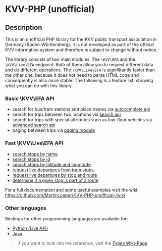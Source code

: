 # KVV-PHP (unofficial)

## Description

This is an unofficial PHP library for the KVV public transport association in Germany (Baden-Württemberg).
It is not developed as part of the official KVV information system and therefore is subject to change without notice.

The library consists of two main modules. The `\KVV\EFA` and the `\KVV\Live\EFA` endpoint.
Both of them allow you to request different data and do different operations.
The `\KVV\Live\EFA` is signifikantly faster than the other one, because it does not need to parse HTML code and consequently is also more stable.
The following is a feature list, showing what you can do with this library.

### Basic \KVV\EFA API
* search for bus/tram stations and place names via [autocomplete api](https://github.com/MartinLoeper/KVV-PHP-unofficial-/wiki/Basic-Usage#autocomplete)
* search for trips between two locations via [search api](https://github.com/MartinLoeper/KVV-PHP-unofficial-/wiki/Basic-Usage#search)
* search for trips with special attributes such as low-floor vehicles via [advanced search api](https://github.com/MartinLoeper/KVV-PHP-unofficial-/wiki/Advanced-Usage#search-optimization)
* paging between trips via [paging module](https://github.com/MartinLoeper/KVV-PHP-unofficial-/wiki/Advanced-Usage#paging-recommended-implementation)

### Fast \KVV\Live\EFA API
* [search stops by name](https://github.com/MartinLoeper/KVV-PHP-unofficial-/wiki/Live-API#search-stop-by-name)
* [search stops by id](https://github.com/MartinLoeper/KVV-PHP-unofficial-/wiki/Live-API#search-stop-by-id)
* [search stops by latitude and longitude](https://github.com/MartinLoeper/KVV-PHP-unofficial-/wiki/Live-API#search-stop-by-latitudelongitude)
* [request live departures from tram stops](https://github.com/MartinLoeper/KVV-PHP-unofficial-/wiki/Live-API#grab-live-departures-by-stop-id)
* [request live departures by stop and route](https://github.com/MartinLoeper/KVV-PHP-unofficial-/wiki/Live-API#grab-live-departures-by-stop-id-and-route)
* [determine if a given stop is part of a route](https://github.com/MartinLoeper/KVV-PHP-unofficial-/wiki/Live-API#check-if-stop-belongs-to-route)

For a full documentation and some useful examples visit the wiki: https://github.com/MartinLoeper/KVV-PHP-unofficial-/wiki

### Other languages
Bindings for other programming languages are available for:
* <a href="https://github.com/Nervengift/kvvliveapi">Python (Live API)</a>
* <a href="https://github.com/MartinLoeper/KVV_JAVA_API">Java</a>

<blockquote>
If you want to look into the reference, visit the <a href='https://github.com/MartinLoeper/KVV-PHP-unofficial-/wiki/Types'>Types Wiki-Page</a>.
</blockquote>
